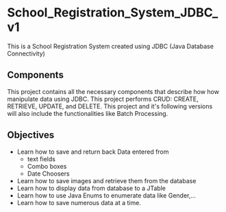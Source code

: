 # School_Registration_System_JDBC_v1
This is a School Registration System created using JDBC (Java Database Connectivity)

## Components
This project contains all the necessary components that describe how how manipulate data using JDBC.
This project performs CRUD: CREATE, RETRIEVE, UPDATE, and DELETE.
This project and it's following versions will also include the functionalities like Batch Processing.

## Objectives
* Learn how to save and return back Data entered from 
  * text fields
  * Combo boxes
  * Date Choosers
* Learn how to save images and retrieve them from the database
* Learn how to display data from database to a JTable
* Learn how to use Java Enums to enumerate data like Gender,...
* Learn how to save numerous data at a time.
